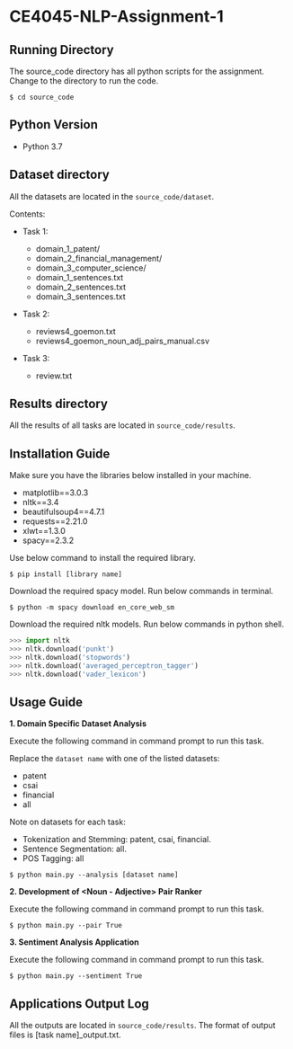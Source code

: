 # CE4045-NLP-Assignment-1

## Running Directory
The source_code directory has all python scripts for the assignment. Change to the directory to run the code.
```
$ cd source_code
```

## Python Version
* Python 3.7

## Dataset directory
All the datasets are located in the `source_code/dataset`.

Contents:

* Task 1:
  * domain_1_patent/
  * domain_2_financial_management/
  * domain_3_computer_science/
  * domain_1_sentences.txt
  * domain_2_sentences.txt
  * domain_3_sentences.txt
  
* Task 2:
  * reviews4_goemon.txt
  * reviews4_goemon_noun_adj_pairs_manual.csv
  
* Task 3:
  * review.txt

## Results directory
All the results of all tasks are located in `source_code/results`.

## Installation Guide
Make sure you have the libraries below installed in your machine.
* matplotlib==3.0.3
* nltk==3.4
* beautifulsoup4==4.7.1
* requests==2.21.0
* xlwt==1.3.0
* spacy==2.3.2

Use below command to install the required library.
```
$ pip install [library name]
```

Download the required spacy model. Run below commands in terminal.
```
$ python -m spacy download en_core_web_sm
```

Download the required nltk models. Run below commands in python shell.
```python
>>> import nltk
>>> nltk.download('punkt')
>>> nltk.download('stopwords')
>>> nltk.download('averaged_perceptron_tagger')
>>> nltk.download('vader_lexicon')
```

## Usage Guide
**1. Domain Specific Dataset Analysis**

Execute the following command in command prompt to run this task.

Replace the `dataset name` with one of the listed datasets:
* patent
* csai
* financial
* all

Note on datasets for each task: 

* Tokenization and Stemming: patent, csai, financial. 
* Sentence Segmentation: all. 
* POS Tagging: all
```
$ python main.py --analysis [dataset name]
```

**2. Development of <Noun - Adjective> Pair Ranker**
  
Execute the following command in command prompt to run this task.
```
$ python main.py --pair True
```

**3. Sentiment Analysis Application**

Execute the following command in command prompt to run this task.
```
$ python main.py --sentiment True
```

## Applications Output Log
All the outputs are located in `source_code/results`. The format of output files is [task name]_output.txt.
